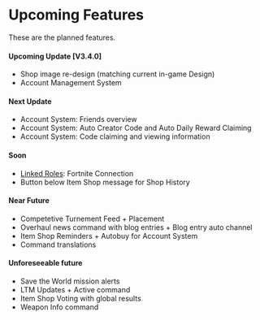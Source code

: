 # Upcoming Features

These are the planned features.

#### Upcoming Update \[V3.4.0]

* Shop image re-design (matching current in-game Design)&#x20;
* Account Management System&#x20;

#### Next Update

* Account System: Friends overview
* Account System: Auto Creator Code and Auto Daily Reward Claiming
* Account System: Code claiming and viewing information

#### Soon

* [Linked Roles](https://discord.com/build/linked-roles): Fortnite Connection
* Button below Item Shop message for Shop History

#### Near Future

* Competetive Turnement Feed + Placement
* Overhaul news command with blog entries + Blog entry auto channel
* Item Shop Reminders + Autobuy for Account System
* Command translations

#### Unforeseeable future

* Save the World mission alerts
* LTM Updates + Active command
* Item Shop Voting with global results
* Weapon Info command
